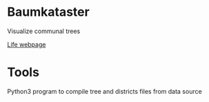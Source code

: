 # Baumkataster
Visualize communal trees

[Life webpage](https://codeforkarlsruhe.github.io/baumkataster/)

# Tools
Python3 program to compile tree and districts files from
data source

